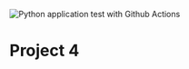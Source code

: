 ![Python application test with Github Actions](https://github.com/noahgift/scaffold/workflows/Python%20application%20test%20with%20Github%20Actions/badge.svg)

# Project 4

